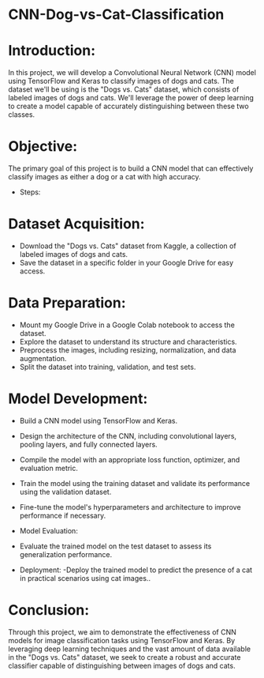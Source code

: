 # CNN-Dog-vs-Cat-Classification

# Introduction:
In this project, we will develop a Convolutional Neural Network (CNN) model using TensorFlow and Keras to classify images of dogs and cats. The dataset we'll be using is the "Dogs vs. Cats" dataset, which consists of labeled images of dogs and cats. We'll leverage the power of deep learning to create a model capable of accurately distinguishing between these two classes.

# Objective:
The primary goal of this project is to build a CNN model that can effectively classify images as either a dog or a cat with high accuracy.

* Steps:

# Dataset Acquisition:

* Download the "Dogs vs. Cats" dataset from Kaggle, a collection of labeled images of dogs and cats.
* Save the dataset in a specific folder in your Google Drive for easy access.

# Data Preparation:

* Mount my Google Drive in a Google Colab notebook to access the dataset.
* Explore the dataset to understand its structure and characteristics.
* Preprocess the images, including resizing, normalization, and data augmentation.
* Split the dataset into training, validation, and test sets.

# Model Development:

* Build a CNN model using TensorFlow and Keras.
* Design the architecture of the CNN, including convolutional layers, pooling layers, and fully connected layers.
* Compile the model with an appropriate loss function, optimizer, and evaluation metric.
* Train the model using the training dataset and validate its performance using the validation dataset.
* Fine-tune the model's hyperparameters and architecture to improve performance if necessary.

* Model Evaluation:
 - Evaluate the trained model on the test dataset to assess its generalization performance.
* Deployment:
 -Deploy the trained model to predict the presence of a cat in practical scenarios using cat images..

# Conclusion:
Through this project, we aim to demonstrate the effectiveness of CNN models for image classification tasks using TensorFlow and Keras. By leveraging deep learning techniques and the vast amount of data available in the "Dogs vs. Cats" dataset, we seek to create a robust and accurate classifier capable of distinguishing between images of dogs and cats.
